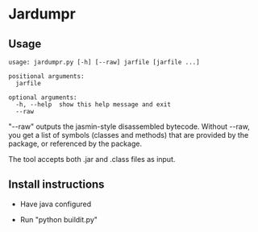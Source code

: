 # Jardumpr 

## Usage

```
usage: jardumpr.py [-h] [--raw] jarfile [jarfile ...]

positional arguments:
  jarfile

optional arguments:
  -h, --help  show this help message and exit
  --raw
```

"--raw" outputs the jasmin-style disassembled bytecode. Without --raw,
you get a list of symbols (classes and methods) that are provided
by the package, or referenced by the package.

The tool accepts both .jar and .class files as input.

## Install instructions

- Have java configured

- Run "python buildit.py"

